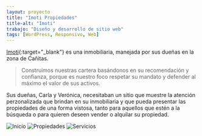 ```yaml
---
layout: proyecto
title: "Imoti Propiedades"
title-alt: "Imoti"
trabajo: "Diseño y desarrollo de sitio web"
tags: [WordPress, Responsivo, Web]
---
```


[Imoti](http://www.imoti.com.ar/){:target="_blank"} es una inmobiliaria, manejada por sus dueñas en la zona de Cañitas.

> Construimos nuestras cartera basándonos en su recomendación y confianza, porque es nuestro foco respetar su mandato y defender al máximo el valor de sus activos.

Sus dueñas, Carla y Verónica, necesitaban un sitio que muestre la atención perzonalizada que brindan en su inmobiliaria y que pueda presentar las propiedades de una forma vistosa, tanto para aquellos que estén a la búsqueda o para quieren deseen vender o alquilar su propiedad.  

<div class="fotorama">
	<img src="{{ site.baseurl }}/img/2016_imoti1.jpg" alt="Inicio" />
	<img src="{{ site.baseurl }}/img/2016_imoti2.jpg" alt="Propiedades" />
	<img src="{{ site.baseurl }}/img/2016_imoti3.jpg" alt="Servicios" />
</div>
